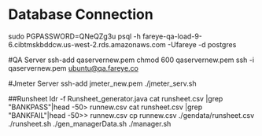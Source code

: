 # Database Connection 
sudo PGPASSWORD=QNeQZg3u  psql -h fareye-qa-load-9-6.cibtmskbddcw.us-west-2.rds.amazonaws.com -Ufareye -d postgres


#QA Server
  ssh-add qaservernew.pem 
  chmod 600 qaservernew.pem 
  ssh -i qaservernew.pem ubuntu@qa.fareye.co


#Jmeter Server
  ssh-add jmeter_new.pem
  ./jmeter_serv.sh 



##Runsheet
  ldr -f Runsheet_generator.java 
  cat runsheet.csv |grep "BANKPASS"|head -50> runnew.csv 
  cat runsheet.csv |grep "BANKFAIL"|head -50>> runnew.csv
  cp runnew.csv ./gendata/runsheet.csv
  ./runsheet.sh 
  ./gen_managerData.sh
  ./manager.sh
